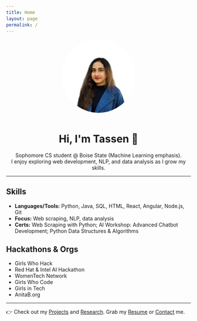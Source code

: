 ```yaml
---
title: Home
layout: page
permalink: /
---
```


<div style="text-align:center" markdown="1">

<img src="./tassenimageee.jpg" alt="Tassen Raihan Trima" width="200" style="border-radius:50%; margin-bottom:12px">

# Hi, I'm Tassen 👋

Sophomore CS student @ Boise State (Machine Learning emphasis).  
I enjoy exploring web development, NLP, and data analysis as I grow my skills.

</div>

---

## Skills
- **Languages/Tools:** Python, Java, SQL, HTML, React, Angular, Node.js, Git  
- **Focus:** Web scraping, NLP, data analysis  
- **Certs:** Web Scraping with Python; AI Workshop: Advanced Chatbot Development; Python Data Structures & Algorithms  

## Hackathons & Orgs
- Girls Who Hack  
- Red Hat & Intel AI Hackathon  
- WomenTech Network  
- Girls Who Code  
- Girls in Tech  
- AnitaB.org  

---

👉 Check out my [Projects](/projects/) and [Research](/research/). Grab my [Resume](/resume/) or [Contact](/contact/) me.
